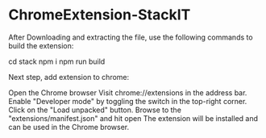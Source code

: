 # ChromeExtension-StackIT

After Downloading and extracting the file, use the following commands to build the extension:

cd stack
npm i
npm run build


Next step, add extension to chrome:

Open the Chrome browser
Visit chrome://extensions in the address bar.
Enable "Developer mode" by toggling the switch in the top-right corner.
Click on the "Load unpacked" button.
Browse to the "extensions/manifest.json" and hit open 
The extension will be installed and can be used in the Chrome browser.
